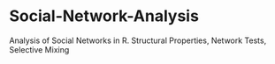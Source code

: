 # Social-Network-Analysis
Analysis of Social Networks in R. Structural Properties, Network Tests, Selective Mixing
